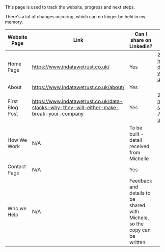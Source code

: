 This page is used to track the website, progress and next steps.

There's a lot of changes occuring, which can no longer be held in my memory. 

| Website Page | Link | Can I share on Linkedin? | Date Shared | 
| --- | --- | --- | --- |
| Home Page | https://www.indatawetrust.co.uk/ | Yes | 25/04/2023 https://www.linkedin.com/posts/pratikpatel89_in-data-we-trust-activity-7056514679929479168-v4ML?utm_source=share&utm_medium=member_desktop| 
| About | https://www.indatawetrust.co.uk/about/ | Yes | | 
| First Blog Post | https://www.indatawetrust.co.uk/data-stacks-why-they-will-either-make-break-your-company | Yes | 23/05/2023 https://www.linkedin.com/posts/pratikpatel89_data-stacks-why-theyll-either-make-or-activity-7066661588711141376-rBnk?utm_source=share&utm_medium=member_desktop |
| How We Work | N/A | To be built - detail received from Michelle | |
| Contact Page | N/A| Yes | |
| Who we Help | N/A | Feedback and details to be shared with Michele, so the copy can be written | |
